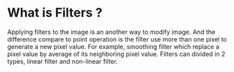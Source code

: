 

# What is Filters ?

Applying filters to the image is an another way to modify image.
And the difference compare to point operation is the filter use more than one pixel to generate a new pixel value. For example, smoothing filter which replace a pixel value by average of its neighboring pixel value. 
Filters can divided in 2 types, linear filter and non-linear filter.
